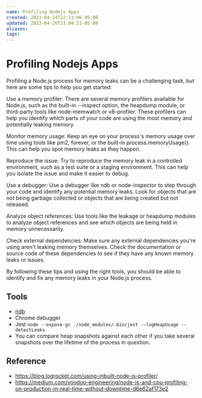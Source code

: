 ```yaml
---
name: Profiling Nodejs Apps
created: 2023-04-24T22:13:06-05:00
updated: 2023-04-26T23:04:51-05:00
aliases: 
tags: 
---
```

# Profiling Nodejs Apps

Profiling a Node.js process for memory leaks can be a challenging task, but here are some tips to help you get started:

Use a memory profiler: There are several memory profilers available for Node.js, such as the built-in --inspect option, the heapdump module, or third-party tools like node-memwatch or v8-profiler. These profilers can help you identify which parts of your code are using the most memory and potentially leaking memory.

Monitor memory usage: Keep an eye on your process's memory usage over time using tools like pm2, forever, or the built-in process.memoryUsage(). This can help you spot memory leaks as they happen.

Reproduce the issue: Try to reproduce the memory leak in a controlled environment, such as a test suite or a staging environment. This can help you isolate the issue and make it easier to debug.

Use a debugger: Use a debugger like ndb or node-inspector to step through your code and identify any potential memory leaks. Look for objects that are not being garbage collected or objects that are being created but not released.

Analyze object references: Use tools like the leakage or heapdump modules to analyze object references and see which objects are being held in memory unnecessarily.

Check external dependencies: Make sure any external dependencies you're using aren't leaking memory themselves. Check the documentation or source code of these dependencies to see if they have any known memory leaks or issues.

By following these tips and using the right tools, you should be able to identify and fix any memory leaks in your Node.js process.

## Tools

- [ndb](https://www.npmjs.com/package/ndb)
- Chrome debugger
- Jest `node --expose-gc ./node_modules/.bin/jest --logHeapUsage --detectLeaks`
- You can compare heap snapshots against each other if you take several snapshots over the lifetime of the process in question.

## Reference

- https://blog.logrocket.com/using-inbuilt-node-js-profiler/
- https://medium.com/voodoo-engineering/node-js-and-cpu-profiling-on-production-in-real-time-without-downtime-d6e62af173e2
